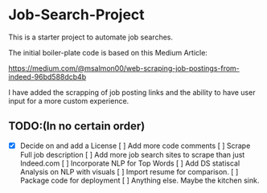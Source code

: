 # Job-Search-Project
 
This is a starter project to automate job searches. 

The initial boiler-plate code is based on this Medium Article:

https://medium.com/@msalmon00/web-scraping-job-postings-from-indeed-96bd588dcb4b

I have added the scrapping of job posting links and the ability to have user input for a more custom experience.

## TODO:(In no certain order)

-[x] Decide on and add a License
[ ] Add more code comments
[ ] Scrape Full job description
[ ] Add more job search sites to scrape than just Indeed.com
[ ] Incorporate NLP for Top Words
[ ] Add DS statiscal Analysis on NLP with visuals
[ ] Import resume for comparison.
[ ] Package code for deployment
[ ] Anything else. Maybe the kitchen sink.

